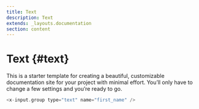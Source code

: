 ```yaml
---
title: Text
description: Text
extends: _layouts.documentation
section: content
---
```


# Text {#text}

This is a starter template for creating a beautiful, customizable documentation site for your project with minimal effort. You’ll only have to change a few settings and you’re ready to go.


```php
<x-input.group type="text" name="first_name" />
```
